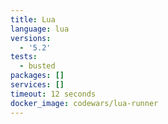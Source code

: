 ```yaml
---
title: Lua
language: lua
versions:
  - '5.2'
tests:
  - busted
packages: []
services: []
timeout: 12 seconds
docker_image: codewars/lua-runner
---
```

